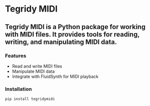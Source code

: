 # Tegridy MIDI

## Tegridy MIDI is a Python package for working with MIDI files. It provides tools for reading, writing, and manipulating MIDI data.

### Features

- Read and write MIDI files
- Manipulate MIDI data
- Integrate with FluidSynth for MIDI playback

### Installation

```sh
pip install tegridymidi
```
